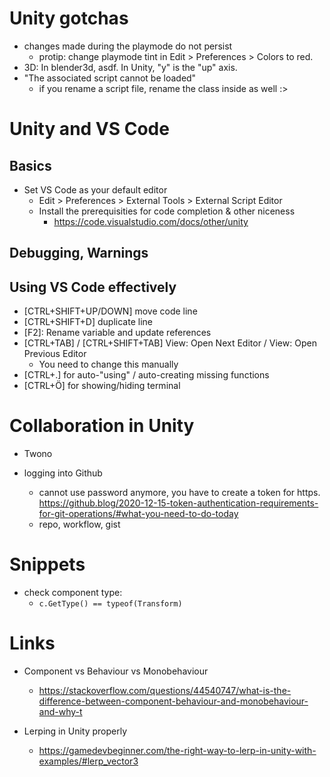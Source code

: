 # Unity gotchas

- changes made during the playmode do not persist
  - protip: change playmode tint in Edit > Preferences > Colors to red.
- 3D: In blender3d, asdf. In Unity, "y" is the "up" axis.
- "The associated script cannot be loaded"
  - if you rename a script file, rename the class inside as well :>

# Unity and VS Code

## Basics

- Set VS Code as your default editor
  - Edit > Preferences > External Tools > External Script Editor
  - Install the prerequisities for code completion & other niceness
    - https://code.visualstudio.com/docs/other/unity

## Debugging, Warnings

## Using VS Code effectively

- [CTRL+SHIFT+UP/DOWN] move code line
- [CTRL+SHIFT+D] duplicate line
- [F2]: Rename variable and update references
- [CTRL+TAB] / [CTRL+SHIFT+TAB] View: Open Next Editor / View: Open Previous Editor
  - You need to change this manually
- [CTRL+.] for auto-"using" / auto-creating missing functions
- [CTRL+Ö] for showing/hiding terminal
  
# Collaboration in Unity

- Twono

- logging into Github
  - cannot use password anymore, you have to create a token for https. https://github.blog/2020-12-15-token-authentication-requirements-for-git-operations/#what-you-need-to-do-today
  - repo, workflow, gist


# Snippets
- check component type:
  - `c.GetType() == typeof(Transform)`

# Links

- Component vs Behaviour vs Monobehaviour
  - https://stackoverflow.com/questions/44540747/what-is-the-difference-between-component-behaviour-and-monobehaviour-and-why-t

- Lerping in Unity properly
  - https://gamedevbeginner.com/the-right-way-to-lerp-in-unity-with-examples/#lerp_vector3